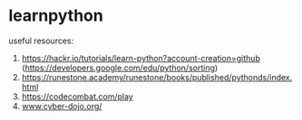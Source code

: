 # learnpython

useful resources:
1. https://hackr.io/tutorials/learn-python?account-creation=github 
(https://developers.google.com/edu/python/sorting) 
2. https://runestone.academy/runestone/books/published/pythonds/index.html
3. https://codecombat.com/play
4. www.cyber-dojo.org/
